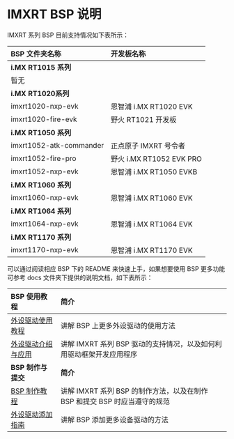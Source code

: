 # IMXRT BSP 说明

IMXRT 系列 BSP 目前支持情况如下表所示：

| BSP 文件夹名称       | 开发板名称                |
|:------------------------- |:-------------------------- |
| **i.MX RT1015 系列** |  |
| 暂无 |  |
| **i.MX RT1020系列** |  |
| imxrt1020-nxp-evk | 恩智浦 i.MX RT1020 EVK |
| imxrt1020-fire-evk | 野火 RT1021 开发板 |
| **i.MX RT1050 系列** |  |
| imxrt1052-atk-commander | 正点原子 IMXRT 号令者 |
| imxrt1052-fire-pro | 野火 i.MX RT1052 EVK PRO |
| imxrt1052-nxp-evk | 恩智浦 i.MX RT1050 EVKB |
| **i.MX RT1060 系列** |  |
| imxrt1060-nxp-evk | 恩智浦 i.MX RT1060 EVK |
| **i.MX RT1064 系列** |  |
| imxrt1064-nxp-evk | 恩智浦 i.MX RT1064 EVK |
| **i.MX RT1170 系列** |  |
| imxrt1170-nxp-evk | 恩智浦 i.MX RT1170 EVK |

可以通过阅读相应 BSP 下的 README 来快速上手，如果想要使用 BSP 更多功能可参考 docs 文件夹下提供的说明文档，如下表所示：

| BSP 使用教程 | 简介                                          |
|:-------------------- |:------------------------------------------------- |
| [外设驱动使用教程](docs/IMXRT系列BSP外设驱动使用教程.md) | 讲解 BSP 上更多外设驱动的使用方法 |
| [外设驱动介绍与应用](docs/IMXRT系列驱动介绍.md) | 讲解 IMXRT 系列 BSP 驱动的支持情况，以及如何利用驱动框架开发应用程序 |
| **BSP 制作与提交** | **简介**                                     |
| [BSP 制作教程](docs/IMXRT系列BSP制作教程.md) | 讲解 IMXRT 系列 BSP 的制作方法，以及在制作 BSP 和提交 BSP 时应当遵守的规范|
| [外设驱动添加指南](docs/IMXRT系列外设驱动添加指南.md) | 讲解 BSP 添加更多设备驱动的方法 |


